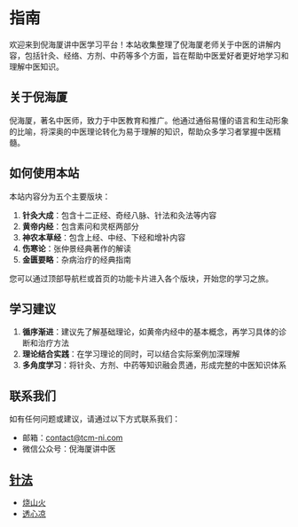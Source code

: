 # 指南

欢迎来到倪海厦讲中医学习平台！本站收集整理了倪海厦老师关于中医的讲解内容，包括针灸、经络、方剂、中药等多个方面，旨在帮助中医爱好者更好地学习和理解中医知识。

## 关于倪海厦

倪海厦，著名中医师，致力于中医教育和推广。他通过通俗易懂的语言和生动形象的比喻，将深奥的中医理论转化为易于理解的知识，帮助众多学习者掌握中医精髓。

## 如何使用本站

本站内容分为五个主要版块：

1. **针灸大成**：包含十二正经、奇经八脉、针法和灸法等内容
2. **黄帝内经**：包含素问和灵枢两部分
3. **神农本草经**：包含上经、中经、下经和增补内容
4. **伤寒论**：张仲景经典著作的解读
5. **金匮要略**：杂病治疗的经典指南

您可以通过顶部导航栏或首页的功能卡片进入各个版块，开始您的学习之旅。

## 学习建议

1. **循序渐进**：建议先了解基础理论，如黄帝内经中的基本概念，再学习具体的诊断和治疗方法
2. **理论结合实践**：在学习理论的同时，可以结合实际案例加深理解
3. **多角度学习**：将针灸、方剂、中药等知识融会贯通，形成完整的中医知识体系

## 联系我们

如有任何问题或建议，请通过以下方式联系我们：

- 邮箱：contact@tcm-ni.com
- 微信公众号：倪海厦讲中医

## [针法](/acupuncture/needling/)


- [烧山火](/acupuncture/needling/burning_mountain/)
- [透心凉](/acupuncture/needling/penetrating_cold/)